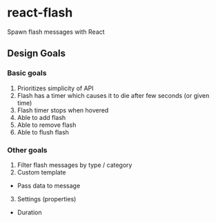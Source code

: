 react-flash
===========

Spawn flash messages with React

## Design Goals

### Basic goals
1. Prioritizes simplicity of API
2. Flash has a timer which causes it to die after few seconds (or given time)
3. Flash timer stops when hovered
4. Able to add flash
5. Able to remove flash
6. Able to flush flash

### Other goals
1. Filter flash messages by type / category
2. Custom template
  * Pass data to message
3. Settings (properties)
  * Duration
